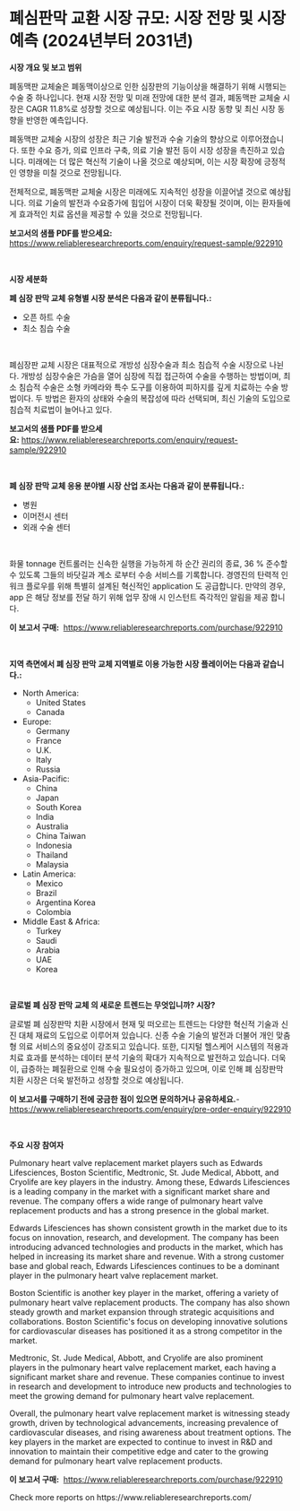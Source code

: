 <p><h1>폐심판막 교환 시장 규모: 시장 전망 및 시장 예측 (2024년부터 2031년)</h1></p><p><strong>시장 개요 및 보고 범위</strong></p>
<p><p>폐동맥판 교체술은 폐동맥이상으로 인한 심장판의 기능이상을 해결하기 위해 시행되는 수술 중 하나입니다. 현재 시장 전망 및 미래 전망에 대한 분석 결과, 폐동맥판 교체술 시장은 CAGR 11.8%로 성장할 것으로 예상됩니다. 이는 주요 시장 동향 및 최신 시장 동향을 반영한 예측입니다.</p><p>폐동맥판 교체술 시장의 성장은 최근 기술 발전과 수술 기술의 향상으로 이루어졌습니다. 또한 수요 증가, 의료 인프라 구축, 의료 기술 발전 등이 시장 성장을 촉진하고 있습니다. 미래에는 더 많은 혁신적 기술이 나올 것으로 예상되며, 이는 시장 확장에 긍정적인 영향을 미칠 것으로 전망됩니다.</p><p>전체적으로, 폐동맥판 교체술 시장은 미래에도 지속적인 성장을 이끌어낼 것으로 예상됩니다. 의료 기술의 발전과 수요증가에 힘입어 시장이 더욱 확장될 것이며, 이는 환자들에게 효과적인 치료 옵션을 제공할 수 있을 것으로 전망됩니다.</p></p>
<p><strong>보고서의 샘플 PDF를 받으세요:</strong> <a href="https://www.reliableresearchreports.com/enquiry/request-sample/922910">https://www.reliableresearchreports.com/enquiry/request-sample/922910</a></p>
<p>&nbsp;</p>
<p><strong>시장 세분화</strong></p>
<p><strong>폐 심장 판막 교체 유형별 시장 분석은 다음과 같이 분류됩니다.:</strong></p>
<p><ul><li>오픈 하트 수술</li><li>최소 침습 수술</li></ul></p>
<p>&nbsp;</p>
<p><p>폐심장판 교체 시장은 대표적으로 개방성 심장수술과 최소 침습적 수술 시장으로 나뉜다. 개방성 심장수술은 가슴을 열어 심장에 직접 접근하여 수술을 수행하는 방법이며, 최소 침습적 수술은 소형 카메라와 특수 도구를 이용하여 피하지를 깊게 치료하는 수술 방법이다. 두 방법은 환자의 상태와 수술의 복잡성에 따라 선택되며, 최신 기술의 도입으로 침습적 치료법이 늘어나고 있다.</p></p>
<p><strong>보고서의 샘플 PDF를 받으세요:</strong>&nbsp;<a href="https://www.reliableresearchreports.com/enquiry/request-sample/922910">https://www.reliableresearchreports.com/enquiry/request-sample/922910</a></p>
<p>&nbsp;</p>
<p><strong> 폐 심장 판막 교체 응용 분야별 시장 산업 조사는 다음과 같이 분류됩니다.:</strong></p>
<p><ul><li>병원</li><li>이머전시 센터</li><li>외래 수술 센터</li></ul></p>
<p>&nbsp;</p>
<p><p>화물 tonnage 컨트롤러는 신속한 실행을 가능하게 하 순간 권리의 종료, 36 % 준수할 수 있도록 그들의 바닷길과 계소 로부터 수송 서비스를 기록합니다. 경영진의 탄력적 인 워크 플로우를 위해 특별히 설계된 혁신적인 application 도 공급합니다. 만약의 경우, app 은 해당 정보를 전달 하기 위해 업무 장애 시 인스턴트 즉각적인 알림을 제공 합니다.</p></p>
<p><strong>이 보고서 구매:</strong>&nbsp; <a href="https://www.reliableresearchreports.com/purchase/922910">https://www.reliableresearchreports.com/purchase/922910</a></p>
<p>&nbsp;</p>
<p><strong>지역 측면에서 폐 심장 판막 교체 지역별로 이용 가능한 시장 플레이어는 다음과 같습니다.:</strong></p>
<p><ul>
    <li>
        North America:
        <ul>
            <li>United States</li>
            <li>Canada</li>
        </ul>
    </li>
    <li>
        Europe:
        <ul>
            <li>Germany</li>
            <li>France</li>
            <li>U.K.</li>
            <li>Italy</li>
            <li>Russia</li>
        </ul>
    </li>
    <li>
        Asia-Pacific:
        <ul>
            <li>China</li>
            <li>Japan</li>
            <li>South Korea</li>
            <li>India</li>
            <li>Australia</li>
            <li>China Taiwan</li>
            <li>Indonesia</li>
            <li>Thailand</li>
            <li>Malaysia</li>
        </ul>
    </li>
    <li>
        Latin America:
        <ul>
            <li>Mexico</li>
            <li>Brazil</li>
            <li>Argentina Korea</li>
            <li>Colombia</li>
        </ul>
    </li>
    <li>
        Middle East & Africa:
        <ul>
            <li>Turkey</li>
            <li>Saudi</li>
            <li>Arabia</li>
            <li>UAE</li>
            <li>Korea</li>
        </ul>
    </li>
    </ul></p>
<p>&nbsp;</p>
<p><strong>글로벌 폐 심장 판막 교체 의 새로운 트렌드는 무엇입니까? 시장?</strong></p>
<p><p>글로벌 폐 심장판막 치환 시장에서 현재 및 떠오르는 트렌드는 다양한 혁신적 기술과 신진 대체 재료의 도입으로 이루어져 있습니다. 신종 수술 기술의 발전과 더불어 개인 맞춤형 의료 서비스의 중요성이 강조되고 있습니다. 또한, 디지털 헬스케어 시스템의 적용과 치료 효과를 분석하는 데이터 분석 기술의 확대가 지속적으로 발전하고 있습니다. 더욱이, 급증하는 폐질환으로 인해 수술 필요성이 증가하고 있으며, 이로 인해 폐 심장판막 치환 시장은 더욱 발전하고 성장할 것으로 예상됩니다.</p></p>
<p><strong>이 보고서를 구매하기 전에 궁금한 점이 있으면 문의하거나 공유하세요.</strong>- <a href="https://www.reliableresearchreports.com/enquiry/pre-order-enquiry/922910">https://www.reliableresearchreports.com/enquiry/pre-order-enquiry/922910</a></p>
<p>&nbsp;</p>
<p><strong>주요 시장 참여자</strong></p>
<p><p>Pulmonary heart valve replacement market players such as Edwards Lifesciences, Boston Scientific, Medtronic, St. Jude Medical, Abbott, and Cryolife are key players in the industry. Among these, Edwards Lifesciences is a leading company in the market with a significant market share and revenue. The company offers a wide range of pulmonary heart valve replacement products and has a strong presence in the global market.</p><p>Edwards Lifesciences has shown consistent growth in the market due to its focus on innovation, research, and development. The company has been introducing advanced technologies and products in the market, which has helped in increasing its market share and revenue. With a strong customer base and global reach, Edwards Lifesciences continues to be a dominant player in the pulmonary heart valve replacement market.</p><p>Boston Scientific is another key player in the market, offering a variety of pulmonary heart valve replacement products. The company has also shown steady growth and market expansion through strategic acquisitions and collaborations. Boston Scientific's focus on developing innovative solutions for cardiovascular diseases has positioned it as a strong competitor in the market.</p><p>Medtronic, St. Jude Medical, Abbott, and Cryolife are also prominent players in the pulmonary heart valve replacement market, each having a significant market share and revenue. These companies continue to invest in research and development to introduce new products and technologies to meet the growing demand for pulmonary heart valve replacement.</p><p>Overall, the pulmonary heart valve replacement market is witnessing steady growth, driven by technological advancements, increasing prevalence of cardiovascular diseases, and rising awareness about treatment options. The key players in the market are expected to continue to invest in R&D and innovation to maintain their competitive edge and cater to the growing demand for pulmonary heart valve replacement products.</p></p>
<p><strong>이 보고서 구매:</strong>&nbsp;&nbsp;<a href="https://www.reliableresearchreports.com/purchase/922910">https://www.reliableresearchreports.com/purchase/922910</a></p>
<p>Check more reports on https://www.reliableresearchreports.com/</p>
